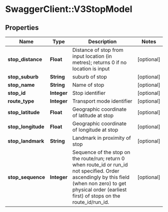 # SwaggerClient::V3StopModel

## Properties
Name | Type | Description | Notes
------------ | ------------- | ------------- | -------------
**stop_distance** | **Float** | Distance of stop from input location (in metres); returns 0 if no location is input | [optional] 
**stop_suburb** | **String** | suburb of stop | [optional] 
**stop_name** | **String** | Name of stop | [optional] 
**stop_id** | **Integer** | Stop identifier | [optional] 
**route_type** | **Integer** | Transport mode identifier | [optional] 
**stop_latitude** | **Float** | Geographic coordinate of latitude at stop | [optional] 
**stop_longitude** | **Float** | Geographic coordinate of longitude at stop | [optional] 
**stop_landmark** | **String** | Landmark in proximity of stop | [optional] 
**stop_sequence** | **Integer** | Sequence of the stop on the route/run; return 0 when route_id or run_id not specified. Order ascendingly by this field (when non zero) to get physical order (earliest first) of stops on the route_id/run_id. | [optional] 

